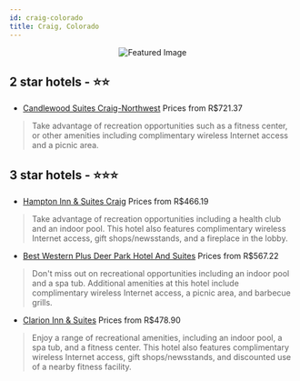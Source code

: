 ```yaml
---
id: craig-colorado
title: Craig, Colorado
---
```


<center><img src="https://i.travelapi.com/hotels/3000000/2780000/2774600/2774569/fed11cba_z.jpg" alt="Featured Image" /></center>


##  2 star hotels - ⭐️⭐️

-    [Candlewood Suites Craig-Northwest](https://us.hurb.com/br/hotels/craig/candlewood-suites-craig-northwest-JNP-JP780863?cmp=18055) Prices from R$721.37
   > Take advantage of recreation opportunities such as a fitness center, or other amenities including complimentary wireless Internet access and a picnic area.

##  3 star hotels - ⭐️⭐️⭐️

-    [Hampton Inn & Suites Craig](https://us.hurb.com/br/hotels/craig/hampton-inn-suites-craig-JNP-JP780790?cmp=18055) Prices from R$466.19
   > Take advantage of recreation opportunities including a health club and an indoor pool. This hotel also features complimentary wireless Internet access, gift shops/newsstands, and a fireplace in the lobby.
-    [Best Western Plus Deer Park Hotel And Suites](https://us.hurb.com/br/hotels/craig/best-western-plus-deer-park-hotel-and-suites-JNP-JP780896?cmp=18055) Prices from R$567.22
   > Don't miss out on recreational opportunities including an indoor pool and a spa tub. Additional amenities at this hotel include complimentary wireless Internet access, a picnic area, and barbecue grills.
-    [Clarion Inn & Suites](https://us.hurb.com/br/hotels/craig/clarion-inn-suites-JNP-JP730206?cmp=18055) Prices from R$478.90
   > Enjoy a range of recreational amenities, including an indoor pool, a spa tub, and a fitness center. This hotel also features complimentary wireless Internet access, gift shops/newsstands, and discounted use of a nearby fitness facility.
